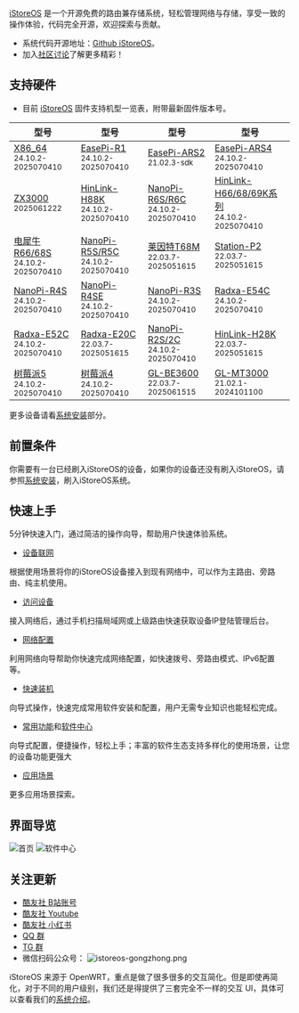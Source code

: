 [iStoreOS](https://www.istoreos.com) 是一个开源免费的路由兼存储系统，轻松管理网络与存储，享受一致的操作体验，代码完全开源，欢迎探索与贡献。
- 系统代码开源地址：[Github iStoreOS](https://www.github.com/istoreos/istoreos)。
- 加入[社区讨论](https://github.com/istoreos/istoreos/discussions)了解更多精彩！

## 支持硬件

* 目前 [iStoreOS](https://site.istoreos.com/firmware) 固件支持机型一览表，附带最新固件版本号。

| 型号 | 型号 | 型号 | 型号 |
|------|------|------|------|
| [X86_64](https://site.istoreos.com/firmware/download?devicename=x86_64&firmware=iStoreOS)<br><small>24.10.2-2025070410</small> | [EasePi-R1](https://site.istoreos.com/firmware/download?devicename=easepi-r1&firmware=iStoreOS)<br><small>24.10.2-2025070410</small> | [EasePi-ARS2](https://site.istoreos.com/firmware/download?devicename=ars2&firmware=iStoreOS)<br><small>21.02.3-sdk</small> | [EasePi-ARS4](http://fw.koolcenter.com/iStoreOS/ars4/)<br><small>24.10.2-2025070410</small> | 
| [ZX3000](http://fw.koolcenter.com/iStoreOS/zx3000/)<br><small>2025061222</small> | [HinLink-H88K](https://site.istoreos.com/firmware/download?devicename=h88k&firmware=iStoreOS)<br><small>24.10.2-2025070410</small> | [NanoPi-R6S/R6C](https://site.istoreos.com/firmware/download?devicename=r6s&firmware=iStoreOS)<br><small>24.10.2-2025070410</small> | [HinLink-H66/68/69K系列](https://site.istoreos.com/firmware/download?devicename=h6xk&firmware=iStoreOS)<br><small>24.10.2-2025070410</small> |
| [电犀牛R66/68S](https://site.istoreos.com/firmware/download?devicename=r6xs&firmware=iStoreOS)<br><small>24.10.2-2025070410</small> | [NanoPi-R5S/R5C](https://site.istoreos.com/firmware/download?devicename=r5s&firmware=iStoreOS)<br><small>24.10.2-2025070410</small> | [莱因特T68M](https://site.istoreos.com/firmware/download?devicename=t68m&firmware=iStoreOS)<br><small>22.03.7-2025051615</small> | [Station-P2](https://site.istoreos.com/firmware/download?devicename=station-p2&firmware=iStoreOS)<br><small>22.03.7-2025051615</small> |
| [NanoPi-R4S](https://site.istoreos.com/firmware/download?devicename=r4s&firmware=iStoreOS)<br><small>24.10.2-2025070410</small> | [NanoPi-R4SE](https://site.istoreos.com/firmware/download?devicename=r4se&firmware=iStoreOS)<br><small>24.10.2-2025070410</small> | [NanoPi-R3S](https://site.istoreos.com/firmware/download?devicename=r3s&firmware=iStoreOS)<br><small>24.10.2-2025070410</small> | [Radxa-E54C](https://site.istoreos.com/firmware/download?devicename=e54c&firmware=iStoreOS)<br><small>24.10.2-2025070410</small> |
| [Radxa-E52C](https://site.istoreos.com/firmware/download?devicename=e52c&firmware=iStoreOS)<br><small>24.10.2-2025070410</small> | [Radxa-E20C](https://site.istoreos.com/firmware/download?devicename=e20c&firmware=iStoreOS)<br><small>22.03.7-2025051615</small> | [NanoPi-R2S/2C](https://site.istoreos.com/firmware/download?devicename=r2s&firmware=iStoreOS)<br><small>24.10.2-2025070410</small> | [HinLink-H28K](https://site.istoreos.com/firmware/download?devicename=h28k&firmware=iStoreOS)<br><small>22.03.7-2025051615</small> |
| [树莓派5](http://fw.koolcenter.com/iStoreOS/rpi5/)<br><small>24.10.2-2025070410</small> | [树莓派4](https://site.istoreos.com/firmware/download?devicename=rpi4&firmware=iStoreOS)<br><small>24.10.2-2025070410</small> | [GL-BE3600](https://site.istoreos.com/firmware/download?devicename=gl-be3600&firmware=iStoreOS)<br><small>22.03.7-2025061515</small> | [GL-MT3000](https://site.istoreos.com/firmware/download?devicename=mt3000&firmware=iStoreOS)<br><small>21.02.1-2024101100</small> |


更多设备请看[系统安装](/zh/guide/istoreos/install.html)部分。

## 前置条件

你需要有一台已经刷入iStoreOS的设备，如果你的设备还没有刷入iStoreOS，请参照[系统安装](/zh/guide/istoreos/install.html)，刷入iStoreOS系统。

## 快速上手

5分钟快速入门，通过简洁的操作向导，帮助用户快速体验系统。

- [设备联网](/zh/guide/istoreos/network/wired_connection.html)

根据使用场景将你的iStoreOS设备接入到现有网络中，可以作为主路由、旁路由、纯主机使用。

- [访问设备](/zh/guide/istoreos/network/check_connection.html)

接入网络后，通过手机扫描局域网或上级路由快速获取设备IP登陆管理后台。

- [网络配置](/zh/guide/istoreos/basic/network_guide.html)

利用网络向导帮助你快速完成网络配置，如快速拨号、旁路由模式、IPv6配置等。

- [快速装机](/zh/guide/istoreos/basic/install_guide.html)

向导式操作，快速完成常用软件安装和配置，用户无需专业知识也能轻松完成。

- [常用功能](/zh/guide/istoreos/basic/page.html)和[软件中心](https://doc.linkease.com/zh/guide/istore/)

向导式配置，便捷操作，轻松上手；丰富的软件生态支持多样化的使用场景，让您的设备功能更强大

- [应用场景](/zh/guide/istoreos/practice/homeNas.html)

更多应用场景探索。

<!-- * [固件安装](/zh/guide/istoreos/install_ars2.html)
* [更多固件下载](https://www.koolcenter.com/fw)
* [网络配置向导](/zh/guide/istoreos/basic/network_guide.html)
* [常用功能](/zh/guide/istoreos/basic/page.html) -->

## 界面导览

![首页](./preview/geek-preview1.jpg)
![软件中心](./preview/geek-istore-preview2.jpg)

## 关注更新

* [酷友社 B站账号](https://space.bilibili.com/1492058311?spm_id_from=333.788.0.0)
* [酷友社 Youtube](https://www.youtube.com/channel/UCvENMyIFurJi_SrnbnbyiZw)
* [酷友社 小红书](https://www.xiaohongshu.com/user/profile/66eaa6e4000000001d0307af)
* [QQ 群](https://www.koolcenter.com/posts/117)
* [TG 群](https://t.me/+QwxW7aimSMeRdQJX)
* 微信扫码公众号：
![istoreos-gongzhong.png](./preview/istoreos-gongzhong.png)

iStoreOS 来源于 OpenWRT，重点是做了很多很多的交互简化。但是即使再简化，对于不同的用户级别，我们还是得提供了三套完全不一样的交互 UI，具体可以查看我们的[系统介绍](/zh/guide/istoreos/storeos_introduce.html)。


